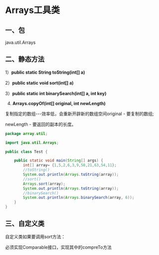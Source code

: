 # Arrays工具类

## 一、包

java.util.Arrays

## 二、静态方法

1）**public static String toString(int[] a)**

2）**public static void sort(int[] a)**

3）**public static int binarySearch(int[] a, int key)**

4)  **Arrays.copyOf(int[] original, int newLength)**

复制指定的数组---效率低，会重新开辟新的数组空间original - 要复制的数组;

newLength - 要返回的副本的长度。

```java
package array.util;

import java.util.Arrays;

public class Test {

	public static void main(String[] args) {
		int[] array= {1,5,2,6,3,9,50,21,63,54,11};
        //toString()
		System.out.println(Arrays.toString(array));
        //sort()
		Arrays.sort(array);
		System.out.println(Arrays.toString(array));
        //binarySearch()
		System.out.println(Arrays.binarySearch(array, 6));
	}
}

```



## 三、自定义类

自定义类如果要调用sort方法：

必须实现Comparable接口，实现其中的compreTo方法

